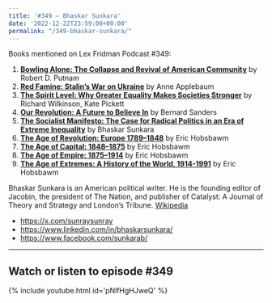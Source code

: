 ```yaml
---
title: '#349 – Bhaskar Sunkara'
date: '2022-12-22T23:59:00+00:00'
permalink: "/349-bhaskar-sunkara/"
---
```


Books mentioned on Lex Fridman Podcast #349:

1. <b><a href="https://amzn.to/3Vl8Lo5" target="_blank" rel="sponsored noopener noreferrer">Bowling Alone: The Collapse and Revival of American Community</a></b> by Robert D. Putnam
2. <b><a href="https://amzn.to/3hM9WPw" target="_blank" rel="sponsored noopener noreferrer">Red Famine: Stalin’s War on Ukraine</a></b> by Anne Applebaum
3. <b><a href="https://amzn.to/3PMvF6G" target="_blank" rel="sponsored noopener noreferrer">The Spirit Level: Why Greater Equality Makes Societies Stronger</a></b> by Richard Wilkinson, Kate Pickett
4. <b><a href="https://amzn.to/3YJzcqk" target="_blank" rel="sponsored noopener noreferrer">Our Revolution: A Future to Believe In</a></b> by Bernard Sanders
5. <b><a href="https://amzn.to/3HUpJXi" target="_blank" rel="sponsored noopener noreferrer">The Socialist Manifesto: The Case for Radical Politics in an Era of Extreme Inequality</a></b> by Bhaskar Sunkara
6. <b><a href="https://amzn.to/3YLkUWb" target="_blank" rel="sponsored noopener noreferrer">The Age of Revolution: Europe 1789–1848</a></b> by Eric Hobsbawm
7. <b><a href="https://amzn.to/3PNuXpw" target="_blank" rel="sponsored noopener noreferrer">The Age of Capital: 1848–1875</a></b> by Eric Hobsbawm
8. <b><a href="https://amzn.to/3PO2L5X" target="_blank" rel="sponsored noopener noreferrer">The Age of Empire: 1875–1914</a></b> by Eric Hobsbawm
9. <b><a href="https://amzn.to/3ViTALV" target="_blank" rel="sponsored noopener noreferrer">The Age of Extremes: A History of the World, 1914-1991</a></b> by Eric Hobsbawm

Bhaskar Sunkara is an American political writer. He is the founding editor of Jacobin, the president of The Nation, and publisher of Catalyst: A Journal of Theory and Strategy and London’s Tribune. <a href="https://en.wikipedia.org/wiki/Bhaskar_Sunkara" target="_blank">Wikipedia</a>

- <a href="https://x.com/sunraysunray" target="_blank">https://x.com/sunraysunray</a>
- <a href="https://www.linkedin.com/in/bhaskarsunkara/" target="_blank">https://www.linkedin.com/in/bhaskarsunkara/</a>
- <a href="https://www.facebook.com/sunkarab/" target="_blank">https://www.facebook.com/sunkarab/</a>

- - - - - -

## Watch or listen to episode #349

{% include youtube.html id='pNlfHgHJweQ' %}